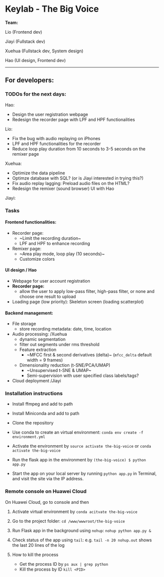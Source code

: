 # Keylab - The Big Voice

**Team:** 

Lio (Frontend dev)

Jiayi (Fullstack dev)

Xuehua (Fullstack dev, System design)

Hao (UI design, Frontend dev)

---

## For developers:

### TODOs for the next days:
Hao:
- Design the user registration webpage
- Redesign the recorder page with LPF and HPF functionalities

Lio:
- Fix the bug with audio replaying on iPhones
- LPF and HPF functionalities for the recorder
- Reduce loop play duration from 10 seconds to 3-5 seconds on the remixer page

Xuehua:
- Optimize the data pipeline
- Optimze database with SQL? (or is Jiayi interested in trying this?)
- Fix audio replay lagging: Preload audio files on the HTML?
- Redesign the remixer (sound browser) UI with Hao

Jiayi:


### Tasks

#### Frontend functionalities:
- Recorder page:
    - ~Limit the recording duration~
    - LPF and HPF to enhance recording
- Remixer page:
    - ~Area play mode, loop play (10 seconds)~
    - Customize colors
      
#### UI design / Hao
- Webpage for user account registration
- **Recorder page:**
    - allow the user to apply low-pass filter, high-pass filter, or none and choose one result to upload
- Loading page (low priority): Skeleton screen (loading scatterplot)

#### Backend management:
- File storage
    - store recording metadata: date, time, location
- Audio processing: /Xuehua
    - dynamic segmentation
    - filter out segments under rms threshold
    - Feature extraction
        - ~MFCC first & second derivatives (delta)~ (`mfcc_delta` default width = 9 frames)
    - Dimensionality reduction (t-SNE/PCA/UMAP)
        - ~Unsupervised t-SNE & UMAP~
        - Semi-supervision with user specified class labels/tags?
- Cloud deployment /Jiayi

### Installation instructions

- Install ffmpeg and add to path

- Install Miniconda and add to path

- Clone the repository

- Use conda to create an virtual environment: `conda env create -f environment.yml`

- Activate the environment by `source activate the-big-voice` or `conda activate the-big-voice`

- Run the flask app in the environment by `(the-big-voice) $ python app.py`

- Start the app on your local server by running `python app.py` in Terminal, and visit the site via the IP address.

### Remote console on Huawei Cloud

On Huawei Cloud, go to console and then

1. Activate virtual environment by `conda acitvate the-big-voice`

2. Go to the project folder: `cd /www/wwwroot/the-big-voice`

3. Run Flask app in the background using `nohup`: `nohup python app.py &`

4. Check status of the app using `tail`: e.g. `tail -n 20 nohup.out` shows the last 20 lines of the log
    
5. How to kill the process
    - Get the process ID by
    `ps aux | grep python`
    - Kill the process by ID
    `kill <PID>`
